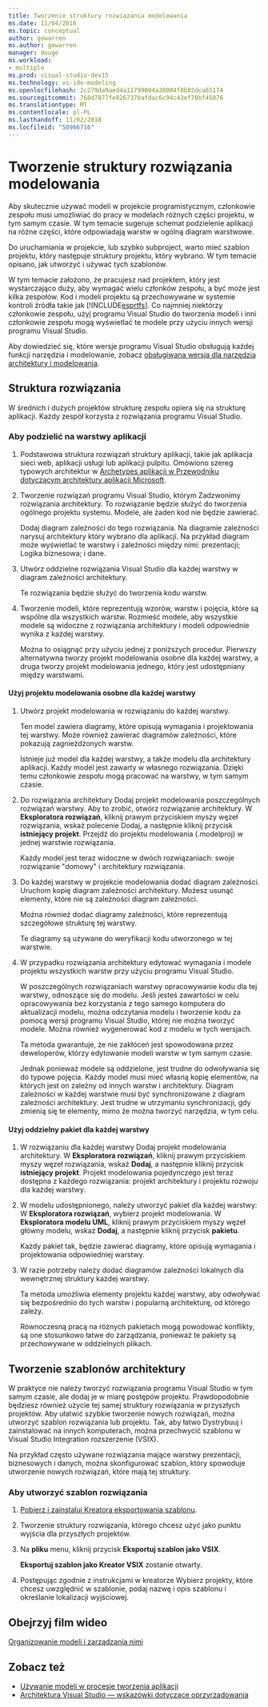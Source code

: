 ```yaml
---
title: Tworzenie struktury rozwiązania modelowania
ms.date: 11/04/2016
ms.topic: conceptual
author: gewarren
ms.author: gewarren
manager: douge
ms.workload:
- multiple
ms.prod: visual-studio-dev15
ms.technology: vs-ide-modeling
ms.openlocfilehash: 2c279da9aed4a11799004a38004f8b82dca65174
ms.sourcegitcommit: 768d7877fe826737bafdac6c94c43ef70bf45076
ms.translationtype: MT
ms.contentlocale: pl-PL
ms.lasthandoff: 11/02/2018
ms.locfileid: "50966716"
---
```

# <a name="structure-your-modeling-solution"></a>Tworzenie struktury rozwiązania modelowania

Aby skutecznie używać modeli w projekcie programistycznym, członkowie zespołu musi umożliwiać do pracy w modelach różnych części projektu, w tym samym czasie. W tym temacie sugeruje schemat podzielenie aplikacji na różne części, które odpowiadają warstw w ogólną diagram warstwowe.

Do uruchamiania w projekcie, lub szybko subproject, warto mieć szablon projektu, który następuje struktury projektu, który wybrano. W tym temacie opisano, jak utworzyć i używać tych szablonów.

W tym temacie założono, że pracujesz nad projektem, który jest wystarczająco duży, aby wymagać wielu członków zespołu, a być może jest kilka zespołów. Kod i modeli projektu są przechowywane w systemie kontroli źródła takie jak [!INCLUDE[esprtfs](../code-quality/includes/esprtfs_md.md)]. Co najmniej niektórzy członkowie zespołu, użyj programu Visual Studio do tworzenia modeli i inni członkowie zespołu mogą wyświetlać te modele przy użyciu innych wersji programu Visual Studio.

Aby dowiedzieć się, które wersje programu Visual Studio obsługują każdej funkcji narzędzia i modelowanie, zobacz [obsługiwana wersja dla narzędzia architektury i modelowania](../modeling/what-s-new-for-design-in-visual-studio.md#VersionSupport).

## <a name="solution-structure"></a>Struktura rozwiązania

W średnich i dużych projektów strukturę zespołu opiera się na strukturę aplikacji. Każdy zespół korzysta z rozwiązania programu Visual Studio.

### <a name="to-divide-an-application-into-layers"></a>Aby podzielić na warstwy aplikacji

1. Podstawowa struktura rozwiązań struktury aplikacji, takie jak aplikacja sieci web, aplikacji usługi lub aplikacji pulpitu. Omówiono szereg typowych architektur w [Archetypes aplikacji w Przewodniku dotyczącym architektury aplikacji Microsoft](http://go.microsoft.com/fwlink/?LinkId=196681).

2. Tworzenie rozwiązań programu Visual Studio, którym Zadzwonimy rozwiązania architektury. To rozwiązanie będzie służyć do tworzenia ogólnego projektu systemu. Modele, ale żaden kod nie będzie zawierać.

   Dodaj diagram zależności do tego rozwiązania. Na diagramie zależności narysuj architektury który wybrano dla aplikacji. Na przykład diagram może wyświetlać te warstwy i zależności między nimi: prezentacji; Logika biznesowa; i dane.

4. Utwórz oddzielne rozwiązania Visual Studio dla każdej warstwy w diagram zależności architektury.

   Te rozwiązania będzie służyć do tworzenia kodu warstw.

5. Tworzenie modeli, które reprezentują wzorów, warstw i pojęcia, które są wspólne dla wszystkich warstw. Rozmieść modele, aby wszystkie modele są widoczne z rozwiązania architektury i modeli odpowiednie wynika z każdej warstwy.

   Można to osiągnąć przy użyciu jednej z poniższych procedur. Pierwszy alternatywna tworzy projekt modelowania osobne dla każdej warstwy, a druga tworzy projekt modelowania jednego, który jest udostępniany między warstwami.

#### <a name="use-a-separate-modeling-project-for-each-layer"></a>Użyj projektu modelowania osobne dla każdej warstwy

1. Utwórz projekt modelowania w rozwiązaniu do każdej warstwy.

   Ten model zawiera diagramy, które opisują wymagania i projektowania tej warstwy. Może również zawierać diagramów zależności, które pokazują zagnieżdżonych warstw.

   Istnieje już model dla każdej warstwy, a także modelu dla architektury aplikacji. Każdy model jest zawarty w własnego rozwiązania. Dzięki temu członkowie zespołu mogą pracować na warstwy, w tym samym czasie.

2. Do rozwiązania architektury Dodaj projekt modelowania poszczególnych rozwiązań warstwy. Aby to zrobić, otwórz rozwiązanie architektury. W **Eksploratora rozwiązań**, kliknij prawym przyciskiem myszy węzeł rozwiązania, wskaż polecenie Dodaj, a następnie kliknij przycisk **istniejący projekt**. Przejdź do projektu modelowania (.modelproj) w jednej warstwie rozwiązania.

   Każdy model jest teraz widoczne w dwóch rozwiązaniach: swoje rozwiązanie "domowy" i architektury rozwiązania.

3. Do każdej warstwy w projekcie modelowania dodać diagram zależności. Uruchom kopię diagram zależności architektury. Możesz usunąć elementy, które nie są zależności diagram zależności.

   Można również dodać diagramy zależności, które reprezentują szczegółowe strukturę tej warstwy.

   Te diagramy są używane do weryfikacji kodu utworzonego w tej warstwie.

4. W przypadku rozwiązania architektury edytować wymagania i modele projektu wszystkich warstw przy użyciu programu Visual Studio.

   W poszczególnych rozwiązaniach warstwy opracowywanie kodu dla tej warstwy, odnoszące się do modelu. Jeśli jesteś zawartości w celu opracowywania bez korzystania z tego samego komputera do aktualizacji modelu, można odczytania modelu i tworzenie kodu za pomocą wersji programu Visual Studio, której nie można tworzyć modele. Można również wygenerować kod z modelu w tych wersjach.

   Ta metoda gwarantuje, że nie zakłóceń jest spowodowana przez deweloperów, którzy edytowanie modeli warstw w tym samym czasie.

   Jednak ponieważ modele są oddzielone, jest trudne do odwoływania się do typowe pojęcia. Każdy model musi mieć własną kopię elementów, na których jest on zależny od innych warstw i architektury. Diagram zależności w każdej warstwie musi być synchronizowane z diagram zależności architektury. Jest trudne w utrzymaniu synchronizacji, gdy zmienią się te elementy, mimo że można tworzyć narzędzia, w tym celu.

#### <a name="use-a-separate-package-for-each-layer"></a>Użyj oddzielny pakiet dla każdej warstwy

1. W rozwiązaniu dla każdej warstwy Dodaj projekt modelowania architektury. W **Eksploratora rozwiązań**, kliknij prawym przyciskiem myszy węzeł rozwiązania, wskaż **Dodaj**, a następnie kliknij przycisk **istniejący projekt**. Projekt modelowania pojedynczego jest teraz dostępna z każdego rozwiązania: projekt architektury i projektu rozwoju dla każdej warstwy.

2. W modelu udostępnionego, należy utworzyć pakiet dla każdej warstwy: W **Eksploratora rozwiązań**, wybierz projekt modelowania. W **Eksploratora modelu UML**, kliknij prawym przyciskiem myszy węzeł główny modelu, wskaż **Dodaj**, a następnie kliknij przycisk **pakietu**.

   Każdy pakiet tak, będzie zawierać diagramy, które opisują wymagania i projektowania odpowiedniej warstwy.

3. W razie potrzeby należy dodać diagramów zależności lokalnych dla wewnętrznej struktury każdej warstwy.

   Ta metoda umożliwia elementy projektu każdej warstwy, aby odwoływać się bezpośrednio do tych warstw i popularną architekturę, od którego zależy.

   Równoczesną pracą na różnych pakietach mogą powodować konflikty, są one stosunkowo łatwe do zarządzania, ponieważ te pakiety są przechowywane w oddzielnych plikach.

## <a name="create-architecture-templates"></a>Tworzenie szablonów architektury

W praktyce nie należy tworzyć rozwiązania programu Visual Studio w tym samym czasie, ale dodaj je w miarę postępów projektu. Prawdopodobnie będziesz również użycie tej samej struktury rozwiązania w przyszłych projektów. Aby ułatwić szybkie tworzenie nowych rozwiązań, można utworzyć szablon rozwiązania lub projektu. Tak, aby łatwo Dystrybuuj i zainstalować na innych komputerach, można przechwycić szablonu w Visual Studio Integration rozszerzenie (VSIX).

Na przykład często używane rozwiązania mające warstwy prezentacji, biznesowych i danych, można skonfigurować szablon, który spowoduje utworzenie nowych rozwiązań, które mają tej struktury.

### <a name="to-create-a-solution-template"></a>Aby utworzyć szablon rozwiązania

1. [Pobierz i zainstaluj Kreatora eksportowania szablonu](http://go.microsoft.com/fwlink/?LinkId=196686).

2. Tworzenie struktury rozwiązania, którego chcesz użyć jako punktu wyjścia dla przyszłych projektów.

3. Na **pliku** menu, kliknij przycisk **Eksportuj szablon jako VSIX**.

   **Eksportuj szablon jako Kreator VSIX** zostanie otwarty.

4. Postępując zgodnie z instrukcjami w kreatorze Wybierz projekty, które chcesz uwzględnić w szablonie, podaj nazwę i opis szablonu i określanie lokalizacji wyjściowej.

## <a name="watch-a-video"></a>Obejrzyj film wideo

[Organizowanie modeli i zarządzania nimi](https://channel9.msdn.com/blogs/clinted/uml-with-vs-2010-part-9-organizing-and-managing-your-models)

## <a name="see-also"></a>Zobacz też

- [Używanie modeli w procesie tworzenia aplikacji](../modeling/use-models-in-your-development-process.md)
- [Architektura Visual Studio — wskazówki dotyczące oprzyrządowania](../modeling/visual-studio-architecture-tooling-guidance.md)
